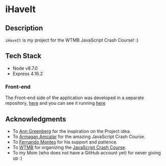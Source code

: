 # iHaveIt

## Description 
`iHaveIt` is my project for the WTMB JavaScript Crash Course! :) 

## Tech Stack 
* Node v8.7.0
* Express 4.16.2

### Front-end
The Front-end side of the application was developed in a separate repository, [here](https://github.com/mignonnesaurus/i-have-it-web) and you can see it running [here](https://mignonnesaurus.github.io/i-have-it-web/)

## Acknowledgments
* To [Ann Greenberg](https://github.com/anngreenberg) for the inspiration on the Project idea. 
* To [Armagan Amcalar](https://github.com/dashersw/) for the amazing JavaScript Crash Course. 
* To [Fernando Montes](https://github.com/ferzerkerx) for his support and patience.
* To [WTMB](http://wtmberlin.com/) for organizing the [JavaScript Crash Course](http://wtmberlin.com/javascript-crash-course/).
* To my Mom (who does not have a GitHub account yet) for never giving up :)


